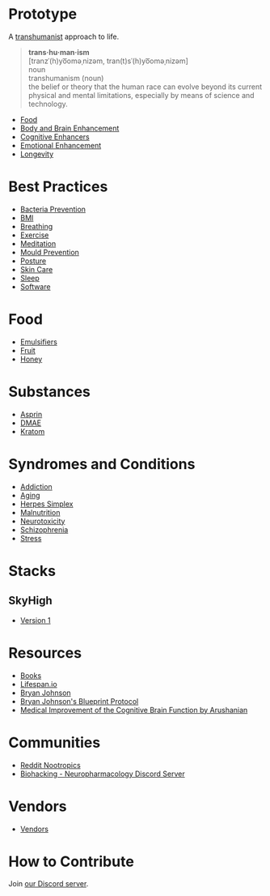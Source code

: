 # Prototype

A [transhumanist](https://en.wikipedia.org/wiki/Transhumanism) approach to life.

> **trans·hu·man·ism**  
> [tranzˈ(h)yo͞oməˌnizəm, tran(t)sˈ(h)yo͞oməˌnizəm]  
> noun  
> transhumanism (noun)  
> the belief or theory that the human race can evolve beyond its current physical and mental limitations, especially by means of science and technology.  

- [Food](Food.md)
- [Body and Brain Enhancement](Body%20and%20Brain%20Enhancement.md)
- [Cognitive Enhancers](Cognitive%20Enhancers.md)
- [Emotional Enhancement](Emotional%20Enhancement.md)
- [Longevity](Conditions%20and%20Syndromes/Aging.md)

# Best Practices
- [Bacteria Prevention](Best%20Practices/Bacteria%20Prevention.md)
- [BMI](Best%Practices/BMI.md)
- [Breathing](Best%Practices/Breathing.md)
- [Exercise](Best%Practices/Exercise.md)
- [Meditation](Best%Practices/Meditation.md)
- [Mould Prevention](Best%Practices/Mould%20Prevention.md)
- [Posture](Best%Practices/Posture.md)
- [Skin Care](Best%Practices/Skin%20Care.md)
- [Sleep](Best%Practices/Sleep.md)
- [Software](Best%Practices/Software.md)

# Food
- [Emulsifiers](Food/Emulsifiers.md)
- [Fruit](Food/Fruit.md)
- [Honey](Food/Honey.md)

# Substances
- [Asprin](Substances/Asprin.md)
- [DMAE](Substances/DMAE.md)
- [Kratom](Substances/Kratom.md)

# Syndromes and Conditions
- [Addiction](Conditions%20and%20Syndromes/Addiction.md)
- [Aging](Conditions%20and%20Syndromes/Aging.md)
- [Herpes Simplex](Conditions%20and%20Syndromes/Herpes%20Simplex.md)
- [Malnutrition](Conditions%20and%20Syndromes/Malnutrition.md)
- [Neurotoxicity](Conditions%20and%20Syndromes/Neurotoxicity.md)
- [Schizophrenia](Conditions%20and%20Syndromes/Schizophrenia.md)
- [Stress](Conditions%20and%20Syndromes/Stress.md)

# Stacks
## SkyHigh
- [Version 1](Stacks/SkyHigh.md)

# Resources
- [Books](Books.md)
- [Lifespan.io](https://www.lifespan.io/)
- [Bryan Johnson](https://en.wikipedia.org/wiki/Bryan_Johnson#Project_Blueprint)
- [Bryan Johnson's Blueprint Protocol](https://protocol.bryanjohnson.com)
- [Medical Improvement of the Cognitive Brain Function by Arushanian](https://cosmicnootropic.com/wp-content/uploads/2022/10/Books-about-Nootropics.-Arushanian.Chapters-1-2-with-the-cover.pdf)

# Communities
- [Reddit Nootropics](https://www.reddit.com/r/Nootropics/)
- [Biohacking - Neuropharmacology Discord Server](https://discord.gg/BsZSPrve)

# Vendors
- [Vendors](Vendors.md)

# How to Contribute
Join [our Discord server](https://discord.gg/j43t5jAv).